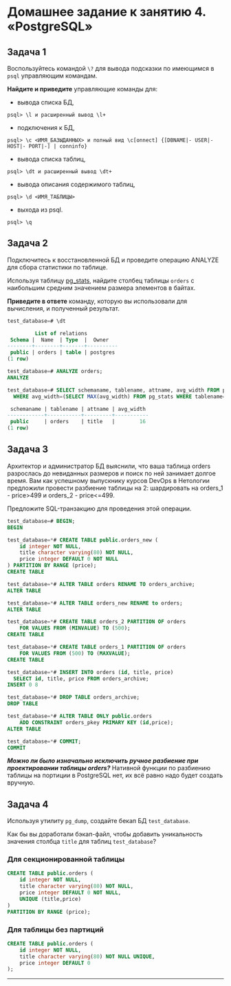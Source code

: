 # Домашнее задание к занятию 4. «PostgreSQL»

## Задача 1

Воспользуйтесь командой `\?` для вывода подсказки по имеющимся в `psql` управляющим командам.

**Найдите и приведите** управляющие команды для:

- вывода списка БД,
```
psql> \l и расширенный вывод \l+
```
- подключения к БД,
```
psql> \c <ИМЯ_БАЗЫДАННЫХ> и полный вид \c[onnect] {[DBNAME|- USER|- HOST|- PORT|-] | conninfo}
```
- вывода списка таблиц,
```
psql> \dt и расширенный вывод \dt+
```
- вывода описания содержимого таблиц,
```
psql> \d <ИМЯ_ТАБЛИЦЫ>
```
- выхода из psql.
```
psql> \q
```

## Задача 2

Подключитесь к восстановленной БД и проведите операцию ANALYZE для сбора статистики по таблице.

Используя таблицу [pg_stats](https://postgrespro.ru/docs/postgresql/12/view-pg-stats), найдите столбец таблицы `orders` 
с наибольшим средним значением размера элементов в байтах.

**Приведите в ответе** команду, которую вы использовали для вычисления, и полученный результат.

``` sql
test_database=# \dt

         List of relations
 Schema |  Name  | Type  |  Owner
--------+--------+-------+----------
 public | orders | table | postgres
(1 row)

test_database=# ANALYZE orders;
ANALYZE

test_database=# SELECT schemaname, tablename, attname, avg_width FROM pg_stats
  WHERE avg_width=(SELECT MAX(avg_width) FROM pg_stats WHERE tablename='orders');

 schemaname | tablename | attname | avg_width
------------+-----------+---------+-----------
 public     | orders    | title   |        16
(1 row)
```

## Задача 3

Архитектор и администратор БД выяснили, что ваша таблица orders разрослась до невиданных размеров и
поиск по ней занимает долгое время. Вам как успешному выпускнику курсов DevOps в Нетологии предложили
провести разбиение таблицы на 2: шардировать на orders_1 - price>499 и orders_2 - price<=499.

Предложите SQL-транзакцию для проведения этой операции.
``` sql
test_database=# BEGIN;
BEGIN

test_database=*# CREATE TABLE public.orders_new (
    id integer NOT NULL,
    title character varying(80) NOT NULL,
    price integer DEFAULT 0 NOT NULL
) PARTITION BY RANGE (price);
CREATE TABLE

test_database=*# ALTER TABLE orders RENAME TO orders_archive;
ALTER TABLE

test_database=*# ALTER TABLE orders_new RENAME to orders;
ALTER TABLE

test_database=*# CREATE TABLE orders_2 PARTITION OF orders
    FOR VALUES FROM (MINVALUE) TO (500);
CREATE TABLE

test_database=*# CREATE TABLE orders_1 PARTITION OF orders
    FOR VALUES FROM (500) TO (MAXVALUE);
CREATE TABLE

test_database=*# INSERT INTO orders (id, title, price)
  SELECT id, title, price FROM orders_archive;
INSERT 0 8

test_database=*# DROP TABLE orders_archive;
DROP TABLE

test_database=*# ALTER TABLE ONLY public.orders
    ADD CONSTRAINT orders_pkey PRIMARY KEY (id,price);
ALTER TABLE

test_database=*# COMMIT;
COMMIT
```

**<em>Можно ли было изначально исключить ручное разбиение при проектировании таблицы orders?</em>**
Нативной функции по разбиению таблицы на портиции в PostgreSQL нет, их всё равно надо будет
создать вручную.

## Задача 4

Используя утилиту `pg_dump`, создайте бекап БД `test_database`.

Как бы вы доработали бэкап-файл, чтобы добавить уникальность значения столбца `title` для таблиц `test_database`?  

### Для секционированной таблицы
``` sql
CREATE TABLE public.orders (
    id integer NOT NULL,
    title character varying(80) NOT NULL,
    price integer DEFAULT 0 NOT NULL,
    UNIQUE (title,price)
)
PARTITION BY RANGE (price);
```

### Для таблицы без партиций
``` sql
CREATE TABLE public.orders (
    id integer NOT NULL,
    title character varying(80) NOT NULL UNIQUE,
    price integer DEFAULT 0
);
```

---